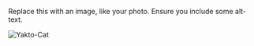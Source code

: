Replace this with an image, like your photo. Ensure you include some alt-text.

![Yakto-Cat](https://user-images.githubusercontent.com/43150450/115216148-d78aca80-a0c9-11eb-879d-787bf4e646dd.png)
